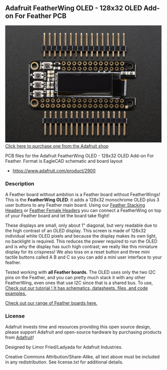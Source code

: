 ## Adafruit FeatherWing OLED - 128x32 OLED Add-on For Feather PCB

<a href="http://www.adafruit.com/products/2900"><img src="assets/2900.jpg?raw=true" width="500px"><br/>
Click here to purchase one from the Adafruit shop</a>

PCB files for the Adafruit FeatherWing OLED - 128x32 OLED Add-on For Feather. Format is EagleCAD schematic and board layout
* https://www.adafruit.com/product/2900

### Description

A Feather board without ambition is a Feather board without FeatherWings! This is the **FeatherWing OLED**: it adds a 128x32 monochrome OLED plus 3 user buttons to any Feather main board. Using our [Feather Stacking Headers](https://www.adafruit.com/products/2830) or [Feather Female Headers](http://www.adafruit.com/products/2886) you can connect a FeatherWing on top of your Feather board and let the board take flight!

These displays are small, only about 1" diagonal, but very readable due to the high contrast of an OLED display. This screen is made of 128x32 individual white OLED pixels and because the display makes its own light, no backlight is required. This reduces the power required to run the OLED and is why the display has such high contrast; we really like this miniature display for its crispness! We also toss on a reset button and three mini tactile buttons called A B and C so you can add a mini user interface to your feather.

Tested working with **all Feather boards**. The OLED uses only the two I2C pins on the Feather, and you can pretty much stack it with any other FeatherWing, even ones that use I2C since that is a shared bus. To use, [Check out our tutorial ! It has schematics, datasheets, files, and code examples.](https://learn.adafruit.com/adafruit-oled-featherwing/download)

[Check out our range of Feather boards here.](https://www.adafruit.com/feather)

### License

Adafruit invests time and resources providing this open source design, please support Adafruit and open-source hardware by purchasing products from [Adafruit](https://www.adafruit.com)!

Designed by Limor Fried/Ladyada for Adafruit Industries.

Creative Commons Attribution/Share-Alike, all text above must be included in any redistribution. See license.txt for additional details.
